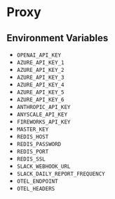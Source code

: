 # Proxy

## Environment Variables

- `OPENAI_API_KEY`
- `AZURE_API_KEY_1`
- `AZURE_API_KEY_2`
- `AZURE_API_KEY_3`
- `AZURE_API_KEY_4`
- `AZURE_API_KEY_5`
- `AZURE_API_KEY_6`
- `ANTHROPIC_API_KEY`
- `ANYSCALE_API_KEY`
- `FIREWORKS_API_KEY`
- `MASTER_KEY`
- `REDIS_HOST`
- `REDIS_PASSWORD`
- `REDIS_PORT`
- `REDIS_SSL`
- `SLACK_WEBHOOK_URL`
- `SLACK_DAILY_REPORT_FREQUENCY`
- `OTEL_ENDPOINT`
- `OTEL_HEADERS`
